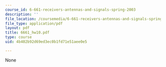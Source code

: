 ```yaml
---
course_id: 6-661-receivers-antennas-and-signals-spring-2003
description: ''
file_location: /coursemedia/6-661-receivers-antennas-and-signals-spring-2003/4b402b92d69ed3ec0b1fd71e51aee0e5_6661_hw10.pdf
file_type: application/pdf
layout: pdf
title: 6661_hw10.pdf
type: course
uid: 4b402b92d69ed3ec0b1fd71e51aee0e5

---
```

None